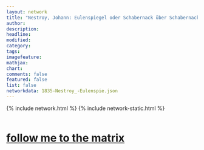 ```yaml
---
layout: network
title: "Nestroy, Johann: Eulenspiegel oder Schabernack über Schabernack (1835)"
author:
description:
headline:
modified:
category:
tags: 
imagefeature: 
mathjax: 
chart: 
comments: false
featured: false
list: false
networkdata: 1835-Nestroy_-Eulenspie.json
---
```

{% include network.html %}
{% include network-static.html %}
<div class="row">
  <div class="small-5 small-centered columns"><a href="/matrix305"><h1>follow me to the matrix</h1></a>
</div>
</div>
